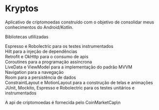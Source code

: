 # Kryptos


Aplicativo de criptomoedas construído com o objetivo de consolidar meus conhecimentos do Android/Kotlin.


Bibliotecas utlilizadas


Espresso e Robolectric para os testes instrumentados<br/>
Hilt para a injeção de dependências<br/>
Retrofit e OkHttp para o consumo de apis<br/>
Coroutines para a programação assíncrona<br/>
LiveData e ViewModel para a implementação do padrão MVVM<br/>
Navigation para a navegação<br/>
Room para a persistência de dados<br/>
ConstraintLayout e MotionLayout para a construção de telas e animações<br/>
JUnit, Mockito, Espresso e Robolectric para os testes unitários e instrumentados<br/>


A api de criptomoedas é fornecida pelo CoinMarketCap\n
